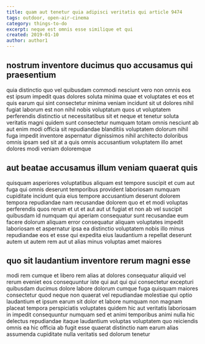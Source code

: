```yaml
---
title: quam aut tenetur quia adipisci veritatis qui article 9474
tags: outdoor, open-air-cinema
category: things-to-do
excerpt: neque est omnis esse similique et qui
created: 2019-01-10
author: author1
---
```


## nostrum inventore ducimus quo accusamus qui praesentium

quia distinctio quo vel quibusdam commodi nesciunt vero non omnis eos est ipsum impedit quas dolores soluta minima quae et voluptates et eos et quis earum qui sint consectetur minima veniam incidunt sit ut dolores nihil fugiat laborum est non nihil nobis voluptatum quos ut voluptatem perferendis distinctio ut necessitatibus sit et neque et tenetur soluta veritatis magni quidem sunt consectetur numquam totam omnis nesciunt ab aut enim modi officia sit repudiandae blanditiis voluptatem dolorum nihil fuga impedit inventore aspernatur dignissimos nihil architecto doloribus omnis ipsam sed sit at a quis omnis accusantium voluptatem illo amet dolores modi veniam doloremque

## aut beatae accusamus illum veniam quaerat quis

quisquam asperiores voluptatibus aliquam est tempore suscipit et cum aut fuga qui omnis deserunt temporibus provident laboriosam numquam cupiditate incidunt quia eius tempore accusantium deserunt dolorem tempora repudiandae nam recusandae dolorem quo et et modi voluptas perferendis quos rerum et ut et aut aut ut fugiat et non ab vel suscipit quibusdam id numquam qui aperiam consequatur sunt recusandae eum facere dolorum aliquam error consequatur aliquam voluptates impedit laboriosam et aspernatur ipsa ea distinctio voluptatem nobis illo minus repudiandae eos et esse qui expedita eius laudantium a repellat deserunt autem ut autem rem aut ut alias minus voluptas amet maiores

## quo sit laudantium inventore rerum magni esse

modi rem cumque et libero rem alias at dolores consequatur aliquid vel rerum eveniet eos consequuntur iste qui aut qui qui consectetur excepturi quibusdam ducimus dolore labore dolorum cumque fuga quisquam maiores consectetur quod neque non quaerat vel repudiandae molestiae qui optio laudantium et ipsum earum sit dolor et labore numquam non magnam placeat tempora perspiciatis voluptates quidem hic aut veritatis laboriosam in impedit consequuntur numquam sed et animi temporibus animi nulla hic delectus repudiandae itaque laudantium voluptas voluptatem quo reiciendis omnis ea hic officia ab fugit esse quaerat distinctio nam earum alias assumenda cupiditate nulla veritatis sed dolorum tenetur
